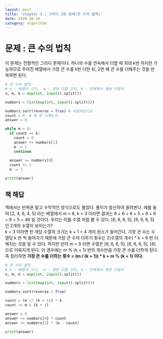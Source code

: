 ```yaml
---
layout: post
title: 'chapter 3 : 그리디 2번 문제(큰 수의 법칙)'
date: 2020-10-16
category: algorithm
---
```

# 문제 : 큰 수의 법칙
이 문제는 전형적인 그리디 문제이다. 하나의 수를 연속해서 더할 때 최대 k번 까지만 가능하므로 주어진 배열에서 가장 큰 수를 k번 더한 뒤, 2번 째 큰 수를 더해주는 것을 반복하면 된다.
```python
# 큰 수의 법칙
# n : 배열의 크기,  m : 몇번 더할 건지, k : 반복해서 몇번 더할지
n, m, k = map(int, input().split())

numbers = list(map(int, input().split()))

numbers.sort(reverse = True) # 내림차순으로
count = 0  # 몇 번 더했는지
answer = 0

while m > 0:
  if count == k:
    count = 0
    answer += numbers[1]
    m -= 1
    continue
    
  answer += numbers[0]
  count += 1
  m -= 1

print(answer)
```
## 책 해답
책에서는 반복문 말고 수학적인 방식으로도 풀었다. 풀이가 참신하여 올려본다.
예를 들어 [2, 4, 6, 4, 5] 라는 배열에서 m = 8, k = 3 이라면 결과는 6 + 6 + 6 + 5 + 6 + 6 + 6 + 5 = 46 일 것이다. 우리는 이를 수열 처럼 볼 수 있다. [6, 6, 6, 5], [6, 6, 6, 5] 인 2개의 수열이 보이는가?   
k = 3 이라면 한 개당 수열의 크기는 k + 1 = 4 개의 원소가 들어간다. 가장 큰 수는 수열당 k 번 씩 들어가기 때문에 가장 큰 수의 더하기 횟수는 2(수열의 개수) * k = 6 번 더해지는 것을 알 수 있다. 하지만 만약 m = 9 라면 수열은 [6, 6, 6, 5], [6, 6, 6, 5]. [6] 으로 이뤄지게 된다. 이 경우에는 m % (k + 1) 번의 개수만큼 가장 큰 수를 더하게 된다.   
즉 정리하면 **가장 큰 수를 더하는 횟수 = (m / (k + 1)) * k + m % (k + 1) 이다.**
```python
# 큰 수의 법칙
# n : 배열의 크기,  m : 몇번 더할 건지, k : 반복해서 몇번 더할지
n, m, k = map(int, input().split())

numbers = list(map(int, input().split()))

numbers.sort(reverse = True)

count = (m // (k + 1)) * k
count += m % (k + 1)

answer = 0
answer += numbers[0] * count
answer += numbers[1] * (m - count)

print(answer)
```
